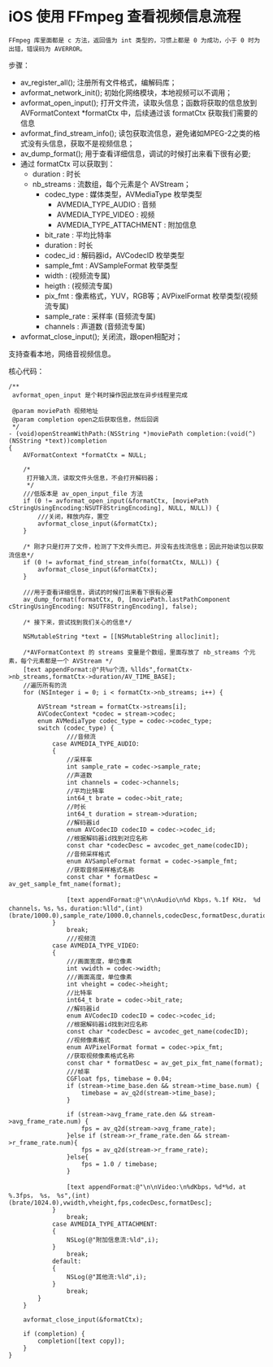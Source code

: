 # iOS 使用 FFmpeg 查看视频信息流程

`FFmpeg 库里面都是 c 方法，返回值为 int 类型的，习惯上都是 0 为成功，小于 0 时为出错，错误码为 AVERROR。`

步骤：

- av_register_all(); 注册所有文件格式，编解码库；
- avformat_network_init(); 初始化网络模块，本地视频可以不调用；
- avformat_open_input(); 打开文件流，读取头信息；函数将获取的信息放到 AVFormatContext *formatCtx 中，后续通过该 formatCtx 获取我们需要的信息
- avformat_find_stream_info(); 读包获取流信息，避免诸如MPEG-2之类的格式没有头信息，获取不是视频信息；
- av_dump_format(); 用于查看详细信息，调试的时候打出来看下很有必要;
- 通过 formatCtx 可以获取到：
	- duration : 时长
	- nb_streams : 流数组，每个元素是个 AVStream；
		- codec_type : 媒体类型，AVMediaType 枚举类型 
			- AVMEDIA_TYPE_AUDIO : 音频
			- AVMEDIA_TYPE_VIDEO : 视频
			- AVMEDIA_TYPE_ATTACHMENT : 附加信息
		- bit_rate : 平均比特率
		- duration : 时长
		- codec_id : 解码器id，AVCodecID 枚举类型 
		- sample_fmt : AVSampleFormat 枚举类型
		- width : (视频流专属)
		- heigth : (视频流专属)
		- pix_fmt : 像素格式，YUV，RGB等；AVPixelFormat 枚举类型(视频流专属)
		- sample_rate : 采样率 (音频流专属)
		- channels : 声道数 (音频流专属)
- avformat_close_input(); 关闭流，跟open相配对；

支持查看本地，网络音视频信息。

核心代码：

```objc
/**
 avformat_open_input 是个耗时操作因此放在异步线程里完成

 @param moviePath 视频地址
 @param completion open之后获取信息，然后回调
 */
- (void)openStreamWithPath:(NSString *)moviePath completion:(void(^)(NSString *text))completion
{
    AVFormatContext *formatCtx = NULL;
    
    /*
     打开输入流，读取文件头信息，不会打开解码器；
     */
    ///低版本是 av_open_input_file 方法
    if (0 != avformat_open_input(&formatCtx, [moviePath cStringUsingEncoding:NSUTF8StringEncoding], NULL, NULL)) {
        ///关闭，释放内存，置空
        avformat_close_input(&formatCtx);
    }
    
    /* 刚才只是打开了文件，检测了下文件头而已，并没有去找流信息；因此开始读包以获取流信息*/
    if (0 != avformat_find_stream_info(formatCtx, NULL)) {
        avformat_close_input(&formatCtx);
    }
    
    ///用于查看详细信息，调试的时候打出来看下很有必要
    av_dump_format(formatCtx, 0, [moviePath.lastPathComponent cStringUsingEncoding: NSUTF8StringEncoding], false);
    
    /* 接下来，尝试找到我们关心的信息*/
    
    NSMutableString *text = [[NSMutableString alloc]init];
    
    /*AVFormatContext 的 streams 变量是个数组，里面存放了 nb_streams 个元素，每个元素都是一个 AVStream */
    [text appendFormat:@"共%u个流，%llds",formatCtx->nb_streams,formatCtx->duration/AV_TIME_BASE];
    //遍历所有的流
    for (NSInteger i = 0; i < formatCtx->nb_streams; i++) {
        
        AVStream *stream = formatCtx->streams[i];
        AVCodecContext *codec = stream->codec;
        enum AVMediaType codec_type = codec->codec_type;
        switch (codec_type) {
                ///音频流
            case AVMEDIA_TYPE_AUDIO:
            {
                //采样率
                int sample_rate = codec->sample_rate;
                //声道数
                int channels = codec->channels;
                //平均比特率
                int64_t brate = codec->bit_rate;
                //时长
                int64_t duration = stream->duration;
                //解码器id
                enum AVCodecID codecID = codec->codec_id;
                //根据解码器id找到对应名称
                const char *codecDesc = avcodec_get_name(codecID);
                //音频采样格式
                enum AVSampleFormat format = codec->sample_fmt;
                //获取音频采样格式名称
                const char * formatDesc = av_get_sample_fmt_name(format);
                
                [text appendFormat:@"\n\nAudio\n%d Kbps，%.1f KHz， %d channels，%s，%s，duration:%lld",(int)(brate/1000.0),sample_rate/1000.0,channels,codecDesc,formatDesc,duration];
            }
                break;
                ///视频流
            case AVMEDIA_TYPE_VIDEO:
            {
                ///画面宽度，单位像素
                int vwidth = codec->width;
                ///画面高度，单位像素
                int vheight = codec->height;
                //比特率
                int64_t brate = codec->bit_rate;
                //解码器id
                enum AVCodecID codecID = codec->codec_id;
                //根据解码器id找到对应名称
                const char *codecDesc = avcodec_get_name(codecID);
                //视频像素格式
                enum AVPixelFormat format = codec->pix_fmt;
                //获取视频像素格式名称
                const char * formatDesc = av_get_pix_fmt_name(format);
                ///帧率
                CGFloat fps, timebase = 0.04;
                if (stream->time_base.den && stream->time_base.num) {
                    timebase = av_q2d(stream->time_base);
                }
                
                if (stream->avg_frame_rate.den && stream->avg_frame_rate.num) {
                    fps = av_q2d(stream->avg_frame_rate);
                }else if (stream->r_frame_rate.den && stream->r_frame_rate.num){
                    fps = av_q2d(stream->r_frame_rate);
                }else{
                    fps = 1.0 / timebase;
                }
                
                [text appendFormat:@"\n\nVideo:\n%dKbps，%d*%d，at %.3fps， %s， %s",(int)(brate/1024.0),vwidth,vheight,fps,codecDesc,formatDesc];
            }
                break;
            case AVMEDIA_TYPE_ATTACHMENT:
            {
                NSLog(@"附加信息流:%ld",i);
            }
                break;
            default:
            {
                NSLog(@"其他流:%ld",i);
            }
                break;
        }
    }
    
    avformat_close_input(&formatCtx);
    
    if (completion) {
        completion([text copy]);
    }
}
```
